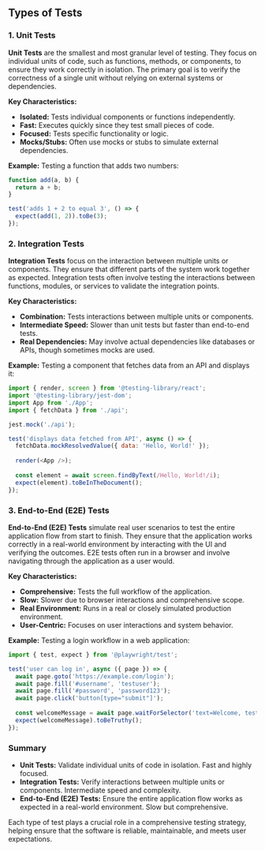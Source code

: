 ## Types of Tests

### 1. Unit Tests
**Unit Tests** are the smallest and most granular level of testing. They focus on individual units of code, such as functions, methods, or components, to ensure they work correctly in isolation. The primary goal is to verify the correctness of a single unit without relying on external systems or dependencies.

**Key Characteristics:**
- **Isolated:** Tests individual components or functions independently.
- **Fast:** Executes quickly since they test small pieces of code.
- **Focused:** Tests specific functionality or logic.
- **Mocks/Stubs:** Often use mocks or stubs to simulate external dependencies.

**Example:**
Testing a function that adds two numbers:
```javascript
function add(a, b) {
  return a + b;
}

test('adds 1 + 2 to equal 3', () => {
  expect(add(1, 2)).toBe(3);
});
```

### 2. Integration Tests
**Integration Tests** focus on the interaction between multiple units or components. They ensure that different parts of the system work together as expected. Integration tests often involve testing the interactions between functions, modules, or services to validate the integration points.

**Key Characteristics:**
- **Combination:** Tests interactions between multiple units or components.
- **Intermediate Speed:** Slower than unit tests but faster than end-to-end tests.
- **Real Dependencies:** May involve actual dependencies like databases or APIs, though sometimes mocks are used.

**Example:**
Testing a component that fetches data from an API and displays it:
```javascript
import { render, screen } from '@testing-library/react';
import '@testing-library/jest-dom';
import App from './App';
import { fetchData } from './api';

jest.mock('./api');

test('displays data fetched from API', async () => {
  fetchData.mockResolvedValue({ data: 'Hello, World!' });
  
  render(<App />);
  
  const element = await screen.findByText(/Hello, World!/i);
  expect(element).toBeInTheDocument();
});
```

### 3. End-to-End (E2E) Tests
**End-to-End (E2E) Tests** simulate real user scenarios to test the entire application flow from start to finish. They ensure that the application works correctly in a real-world environment by interacting with the UI and verifying the outcomes. E2E tests often run in a browser and involve navigating through the application as a user would.

**Key Characteristics:**
- **Comprehensive:** Tests the full workflow of the application.
- **Slow:** Slower due to browser interactions and comprehensive scope.
- **Real Environment:** Runs in a real or closely simulated production environment.
- **User-Centric:** Focuses on user interactions and system behavior.

**Example:**
Testing a login workflow in a web application:
```javascript
import { test, expect } from '@playwright/test';

test('user can log in', async ({ page }) => {
  await page.goto('https://example.com/login');
  await page.fill('#username', 'testuser');
  await page.fill('#password', 'password123');
  await page.click('button[type="submit"]');
  
  const welcomeMessage = await page.waitForSelector('text=Welcome, testuser');
  expect(welcomeMessage).toBeTruthy();
});
```

### Summary
- **Unit Tests:** Validate individual units of code in isolation. Fast and highly focused.
- **Integration Tests:** Verify interactions between multiple units or components. Intermediate speed and complexity.
- **End-to-End (E2E) Tests:** Ensure the entire application flow works as expected in a real-world environment. Slow but comprehensive.

Each type of test plays a crucial role in a comprehensive testing strategy, helping ensure that the software is reliable, maintainable, and meets user expectations.